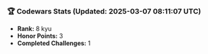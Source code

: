 ### 🏆 Codewars Stats (Updated: 2025-03-07 08:11:07 UTC)

- **Rank:** 8 kyu
- **Honor Points:** 3
- **Completed Challenges:** 1
